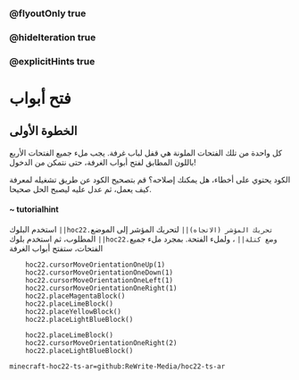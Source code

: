 ### @flyoutOnly true
### @hideIteration true
### @explicitHints true


# فتح أبواب 

## الخطوة الأولى
كل واحدة من تلك الفتحات الملونة هي قفل لباب غرفة. يجب ملء جميع الفتحات الأربع باللون المطابق لفتح أبواب الغرفة، حتى نتمكن من الدخول!

الكود يحتوي على أخطاء، هل يمكنك إصلاحه؟ قم بتصحيح الكود عن طريق تشغيله لمعرفة كيف يعمل، ثم عدل عليه ليصبح الحل صحيحا.

#### ~ tutorialhint 
استخدم البلوك ``||hoc22.تحريك المؤشر (الاتجاه)||`` لتحريك المؤشر إلى الموضع المطلوب، ثم استخدم بلوك ``||hoc22.وضع كتلة||`` ، ولملء الفتحة. بمجرد ملء جميع الفتحات، ستفتح أبواب الغرفة

```ghost
    hoc22.cursorMoveOrientationOneUp(1)
    hoc22.cursorMoveOrientationOneDown(1)
    hoc22.cursorMoveOrientationOneLeft(1)
    hoc22.cursorMoveOrientationOneRight(1)
    hoc22.placeMagentaBlock()
    hoc22.placeLimeBlock()
    hoc22.placeYellowBlock()
    hoc22.placeLightBlueBlock()

```
```template
    hoc22.placeLimeBlock()        
    hoc22.cursorMoveOrientationOneRight(2)
    hoc22.placeLightBlueBlock()
```

```package
minecraft-hoc22-ts-ar=github:ReWrite-Media/hoc22-ts-ar
```